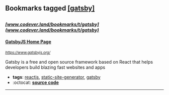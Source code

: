 ## Bookmarks tagged [[gatsby]](https://www.codever.land/search?q=[gatsby])

_<sup><sup>[www.codever.land/bookmarks/t/gatsby](www.codever.land/bookmarks/t/gatsby)</sup></sup>_
---
#### [GatsbyJS Home Page](https://www.gatsbyjs.org/)
_<sup>https://www.gatsbyjs.org/</sup>_

Gatsby is a free and open source framework based on React that helps developers build blazing fast websites and apps
* **tags**: [reactjs](../tagged/reactjs.md), [static-site-generator](../tagged/static-site-generator.md), [gatsby](../tagged/gatsby.md)
* :octocat: **[source code](https://github.com/gatsbyjs/gatsby)**
---
